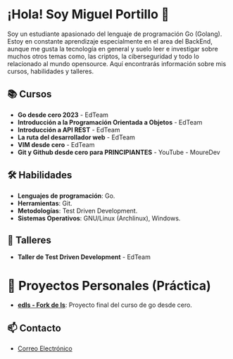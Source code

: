 # ¡Hola! Soy Miguel Portillo 👋

Soy un estudiante apasionado del lenguaje de programación Go (Golang). Estoy en constante aprendizaje especialmente en el area del BackEnd, aunque me gusta la tecnología en general y suelo leer e investigar sobre muchos otros temas como, las criptos, la ciberseguridad y todo lo relacionado al mundo opensource. Aquí encontrarás información sobre mis cursos, habilidades y talleres.

## 📚 Cursos
- **Go desde cero 2023** - EdTeam
- **Introducción a la Programación Orientada a Objetos** - EdTeam
- **Introducción a API REST** - EdTeam
- **La ruta del desarrollador web** - EdTeam
- **VIM desde cero** - EdTeam
- **Git y Github desde cero para PRINCIPIANTES** - YouTube - MoureDev

## 🛠️ Habilidades
- **Lenguajes de programación**: Go.
- **Herramientas**: Git.
- **Metodologías**: Test Driven Development.
- **Sistemas Operativos**: GNU/Linux (Archlinux), Windows.


## 🏫 Talleres
- **Taller de Test Driven Development** - EdTeam


# 🚀 Proyectos Personales (Práctica)
- [**edls - Fork de ls**](https://github.com/miguelportillo2475/edgo/tree/main/edls): Proyecto final del curso de go desde cero.


## 📫 Contacto

- [Correo Electrónico](miguelportillo2475@gmail.com)


